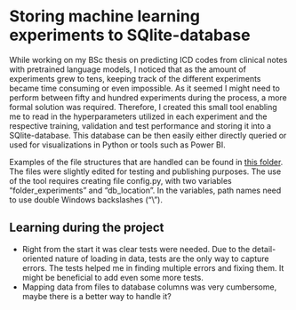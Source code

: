# Storing machine learning experiments to SQlite-database
While working on my BSc thesis on predicting ICD codes from clinical notes with pretrained language models, I noticed that as the amount of experiments grew to tens, keeping track of the different experiments became time consuming or even impossible. As it seemed I might need to perform between fifty and hundred experiments during the process, a more formal solution was required. Therefore, I created this small tool enabling me to read in the hyperparameters utilized in each experiment and the respective training, validation and test performance and storing it into a SQlite-database. This database can be then easily either directly queried or used for visualizations in Python or tools such as Power BI.

Examples of the file structures that are handled can be found in [this folder](./test_cases/test1). The files were slightly edited for testing and publishing purposes. The use of the tool requires creating file config.py, with two variables “folder_experiments” and “db_location”. In the variables, path names need to use double Windows backslashes (“\\”).

## Learning during the project
- Right from the start it was clear tests were needed. Due to the detail-oriented nature of loading in data, tests are the only way to capture errors. The tests helped me in finding multiple errors and fixing them. It might be beneficial to add even some more tests.
- Mapping data from files to database columns was very cumbersome, maybe there is a better way to handle it?
